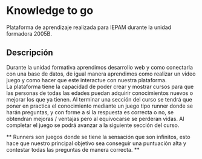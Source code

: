 # Knowledge to go

Plataforma de aprendizaje realizada para IEPAM durante la unidad formadora 2005B. 

## Descripción

Durante la unidad formativa aprendimos desarrollo web y como conectarla con una base de datos, de igual manera aprendimos como realizar un video juego y como hacer que este interactue con nuestra plataforma.    
La plataforma tiene la capacidad de poder crear y mostrar cursos para que las personas de todas las edades puedan adquirir conocimientos nuevos o mejorar los que ya tienen. Al terminar una sección del curso se tendrá que poner en practica el conocimiento mediante un juego tipo runner donde se harán preguntas, y con forme a si la respuesta es correcta o no, se obtendran mejoras / ventajas pero al equivocarse se perderan vidas. Al completar el juego se podrá avanzar a la siguiente sección del curso.

**
Runners son juegos donde se tiene la sensación que son infinitos, 
esto hace que nuestro principal objetivo sea conseguir una puntuación alta y 
contestar todas las preguntas de manera correcta.
**
